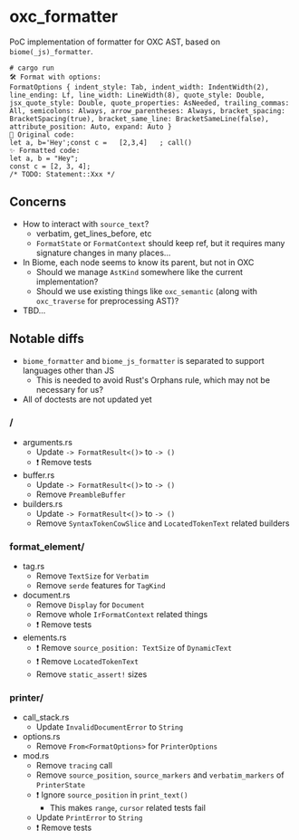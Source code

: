 # oxc_formatter

PoC implementation of formatter for OXC AST, based on `biome(_js)_formatter`.

```
# cargo run
🛠️ Format with options:
FormatOptions { indent_style: Tab, indent_width: IndentWidth(2), line_ending: Lf, line_width: LineWidth(8), quote_style: Double, jsx_quote_style: Double, quote_properties: AsNeeded, trailing_commas: All, semicolons: Always, arrow_parentheses: Always, bracket_spacing: BracketSpacing(true), bracket_same_line: BracketSameLine(false), attribute_position: Auto, expand: Auto }
👀 Original code:
let a, b='Hey';const c =   [2,3,4]   ; call()
✨ Formatted code:
let a, b = "Hey";
const c = [2, 3, 4];
/* TODO: Statement::Xxx */
```

## Concerns

- How to interact with `source_text`?
  - verbatim, get_lines_before, etc
  - `FormatState` or `FormatContext` should keep ref, but it requires many signature changes in many places...
- In Biome, each node seems to know its parent, but not in OXC
  - Should we manage `AstKind` somewhere like the current implementation?
  - Should we use existing things like `oxc_semantic` (along with `oxc_traverse` for preprocessing AST)?
- TBD...

## Notable diffs

- `biome_formatter` and `biome_js_formatter` is separated to support languages other than JS
  - This is needed to avoid Rust's Orphans rule, which may not be necessary for us?
- All of doctests are not updated yet

### /
- arguments.rs
  - Update `-> FormatResult<()>` to `-> ()`
  - ❗️ Remove tests
- buffer.rs
  - Update `-> FormatResult<()>` to `-> ()`
  - Remove `PreambleBuffer`
- builders.rs
  - Update `-> FormatResult<()>` to `-> ()`
  - Remove `SyntaxTokenCowSlice` and `LocatedTokenText` related builders

### format_element/
- tag.rs
  - Remove `TextSize` for `Verbatim`
  - Remove `serde` features for `TagKind`
- document.rs
  - Remove `Display` for `Document`
  - Remove whole `IrFormatContext` related things
  - ❗️ Remove tests
- elements.rs
  - ❗️ Remove `source_position: TextSize` of `DynamicText`
  - ❗️ Remove `LocatedTokenText`
  - Remove `static_assert!` sizes

### printer/
- call_stack.rs
  - Update `InvalidDocumentError` to `String`
- options.rs
  - Remove `From<FormatOptions>` for `PrinterOptions`
- mod.rs
  - Remove `tracing` call
  - Remove `source_position`, `source_markers` and `verbatim_markers` of `PrinterState`
  - ❗️ Ignore `source_position` in `print_text()`
    - This makes `range`, `cursor` related tests fail
  - Update `PrintError` to `String`
  - ❗️ Remove tests

